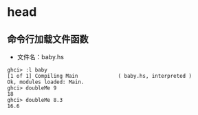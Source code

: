 # head

## 命令行加载文件函数
- 文件名：baby.hs
```
ghci> :l baby   
[1 of 1] Compiling Main             ( baby.hs, interpreted )   
Ok, modules loaded: Main.   
ghci> doubleMe 9   
18   
ghci> doubleMe 8.3   
16.6
```